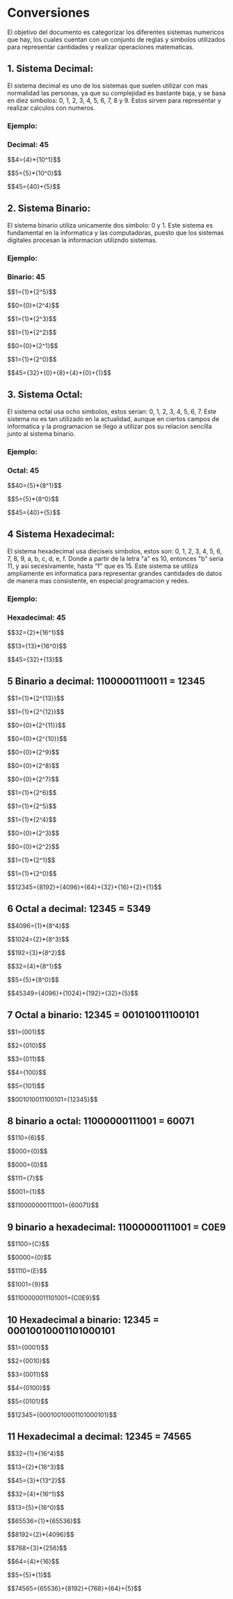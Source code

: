 # Conversiones
El objetivo del documento es categorizar los diferentes sistemas numericos que hay, los cuales cuentan con un conjunto de reglas y simbolos utilizados para representar cantidades y realizar operaciones matematicas.

## 1. Sistema Decimal:
El sistema decimal es uno de los sistemas que suelen utilizar con mas normalidad las personas, ya que su complejidad es bastante baja, y se basa en diez simbolos: 0, 1, 2, 3, 4, 5, 6, 7, 8 y 9. Estos sirven para representar y realizar calculos con numeros.

### Ejemplo:
### Decimal: 45

$$4=\{4}*{10^1}$$

$$5=\{5}*{10^0}$$

$$45=\{40}+{5}$$

## 2. Sistema Binario:
El sistema binario utiliza unicamente dos simbolo: 0 y 1. Este sistema es fundamental en la informatica y las computadoras, puesto que los sistemas digitales procesan la informacion utilizndo sistemas.

### Ejemplo:
### Binario: 45

$$1=\{1}*{2^5}$$  

$$0=\{0}*{2^4}$$

$$1=\{1}*{2^3}$$

$$1=\{1}*{2^2}$$

$$0=\{0}*{2^1}$$

$$1=\{1}*{2^0}$$

$$45=\{32}+{0}+{8}+{4}+{0}+{1}$$


## 3. Sistema Octal:
El sistema octal usa ocho simbolos, estos serian: 0, 1, 2, 3, 4, 5, 6, 7. Este sistema no es tan utilizado en la actualidad, aunque en ciertos campos de informatica y la programacion se llego a utilizar pos su relacion sencilla junto al sistema binario.

### Ejemplo:
### Octal: 45

$$40=\{5}*{8^1}$$

$$5=\{5}*{8^0}$$

$$45=\{40}+{5}$$

## 4 Sistema Hexadecimal:
El sistema hexadecimal usa dieciseis simbolos, estos son: 0, 1, 2, 3, 4, 5, 6, 7, 8, 9, a, b, c, d, e, f. Donde a partir de la letra "a" es 10, entonces "b" seria 11, y asi secesivamente, hasta "f" que es 15. Este sistema se utiliza ampliamente en informatica para representar grandes cantidades de datos de manera mas consistente, en especial programacion y redes.

### Ejemplo:
### Hexadecimal: 45

$$32=\{2}*{16^1}$$

$$13=\{13}*{16^0}$$

$$45=\{32}+{13}$$

## 5 Binario a decimal: 11000001110011 = 12345

$$1=\{1}*{2^{13}}$$  

$$1=\{1}*{2^{12}}$$

$$0=\{0}*{2^{11}}$$

$$0=\{0}*{2^{10}}$$

$$0=\{0}*{2^9}$$

$$0=\{0}*{2^8}$$

$$0=\{0}*{2^7}$$  

$$1=\{1}*{2^6}$$

$$1=\{1}*{2^5}$$

$$1=\{1}*{2^4}$$

$$0=\{0}*{2^3}$$

$$0=\{0}*{2^2}$$

$$1=\{1}*{2^1}$$

$$1=\{1}*{2^0}$$

$$12345=\{8192}+{4096}+{64}+{32}+{16}+{2}+{1}$$

## 6 Octal a decimal: 12345 = 5349

$$4096=\{1}*{8^4}$$

$$1024=\{2}*{8^3}$$

$$192=\{3}*{8^2}$$

$$32=\{4}*{8^1}$$

$$5=\{5}*{8^0}$$

$$45349=\{4096}+{1024}+{192}+{32}+{5}$$

## 7 Octal a binario: 12345 = 001010011100101

$$1=\{001}$$

$$2=\{010}$$

$$3=\{011}$$

$$4=\{100}$$

$$5=\{101}$$

$$001010011100101=\{12345}$$

## 8 binario a octal: 11000000111001 = 60071

$$110=\{6}$$

$$000=\{0}$$

$$000=\{0}$$

$$111=\{7}$$

$$001=\{1}$$

$$110000000111001=\{60071}$$

## 9 binario a hexadecimal: 11000000111001 = C0E9

$$1100=\{C}$$

$$0000=\{0}$$

$$1110=\{E}$$

$$1001=\{9}$$

$$1100000011101001=\{C0E9}$$

## 10 Hexadecimal a binario: 12345 = 00010010001101000101

$$1=\{0001}$$

$$2=\{0010}$$

$$3=\{0011}$$

$$4=\{0100}$$

$$5=\{0101}$$

$$12345=\{00010010001101000101}$$

## 11 Hexadecimal a decimal: 12345 = 74565

$$32=\{1}*{16^4}$$

$$13=\{2}*{16^3}$$

$$45=\{3}*{13^2}$$

$$32=\{4}*{16^1}$$

$$13=\{5}*{16^0}$$

$$65536=\{1}*{65536}$$

$$8192=\{2}*{4096}$$

$$768=\{3}*{256}$$

$$64=\{4}*{16}$$

$$5=\{5}*{1}$$

$$74565=\{65536}+{8192}+{768}+{64}+{5}$$
